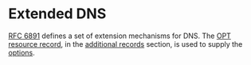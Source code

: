 ﻿# Extended DNS

[RFC 6891](https://tools.ietf.org/html/rfc6891) defines a set of extension mechanisms for DNS. 
The [OPT resource record](xref:Makaretu.Dns.OPTRecord), 
in the [additional records](xref:Makaretu.Dns.Message.AdditionalRecords) section, 
is used to supply the [options](xref:Makaretu.Dns.EdnsOption).
